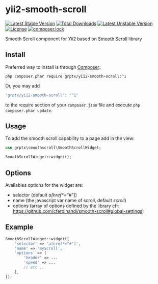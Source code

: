 # yii2-smooth-scroll

[![Latest Stable Version](https://poser.pugx.org/grptx/yii2-smooth-scroll/v/stable)](https://packagist.org/packages/grptx/yii2-smooth-scroll)
[![Total Downloads](https://poser.pugx.org/grptx/yii2-smooth-scroll/downloads)](https://packagist.org/packages/grptx/yii2-smooth-scroll)
[![Latest Unstable Version](https://poser.pugx.org/grptx/yii2-smooth-scroll/v/unstable)](https://packagist.org/packages/grptx/yii2-smooth-scroll)
[![License](https://poser.pugx.org/grptx/yii2-smooth-scroll/license)](https://packagist.org/packages/grptx/yii2-smooth-scroll)
[![composer.lock](https://poser.pugx.org/grptx/yii2-smooth-scroll/composerlock)](https://packagist.org/packages/grptx/yii2-smooth-scroll)

Smooth Scroll component for Yii2 based on [Smooth Scroll](https://github.com/cferdinandi/smooth-scroll) library

## Install 
Preferred way to install is through [Composer](https://getcomposer.org): 
```shell
php composer.phar require grptx/yii2-smooth-scroll:^1
```
Or, you may add

```php
"grptx/yii2-smooth-scroll": "^1"
```

to the require section of your `composer.json` file and execute `php composer.phar update`.

## Usage
To add the smooth scroll capability to a page add in the view:

```php
use grptx\smoothscroll\SmoothScrollWidget;

SmoothScrollWidget::widget();
```

## Options

Availables options for the widget are:

* selector (default _a[href*="#"]_)
* name (the javascript var name of scroll, default _scroll_) 
* options (array of options defined by the library cfr: https://github.com/cferdinandi/smooth-scroll#global-settings)

## Example

```php
SmoothScrollWidget::widget([
    'selector' => 'a[href*="#"]',
    'name' => 'myScroll',
    'options' => [
        'header' => ...
        'speed' => ...
        // etc ..
    ],
]);
```